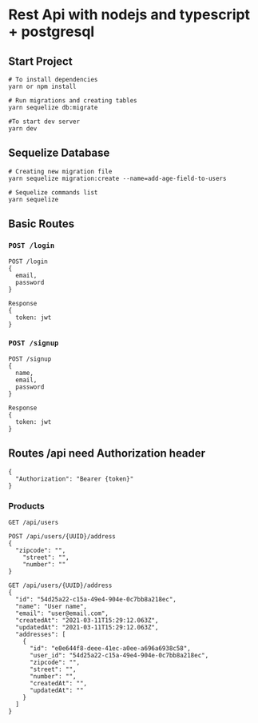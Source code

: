 # Rest Api with nodejs and typescript + postgresql

## Start Project
```
# To install dependencies
yarn or npm install

# Run migrations and creating tables
yarn sequelize db:migrate

#To start dev server
yarn dev
```

## Sequelize Database
```
# Creating new migration file
yarn sequelize migration:create --name=add-age-field-to-users

# Sequelize commands list
yarn sequelize
``` 

## Basic Routes

### `POST /login`
```
POST /login
{
  email,
  password
}

Response
{
  token: jwt 
}

```
### `POST /signup`
```
POST /signup
{
  name,
  email,
  password
}

Response
{
  token: jwt 
}
```

## Routes /api need Authorization header
```
{
  "Authorization": "Bearer {token}"
}
```

### Products
```
GET /api/users
```
```
POST /api/users/{UUID}/address
{
  "zipcode": "",
	"street": "",
	"number": ""
}
```
```
GET /api/users/{UUID}/address
{
  "id": "54d25a22-c15a-49e4-904e-0c7bb8a218ec",
  "name": "User name",
  "email": "user@email.com",
  "createdAt": "2021-03-11T15:29:12.063Z",
  "updatedAt": "2021-03-11T15:29:12.063Z",
  "addresses": [
    {
      "id": "e0e644f8-deee-41ec-a0ee-a696a6938c58",
      "user_id": "54d25a22-c15a-49e4-904e-0c7bb8a218ec",
      "zipcode": "",
      "street": "",
      "number": "",
      "createdAt": "",
      "updatedAt": ""
    }
  ]
}